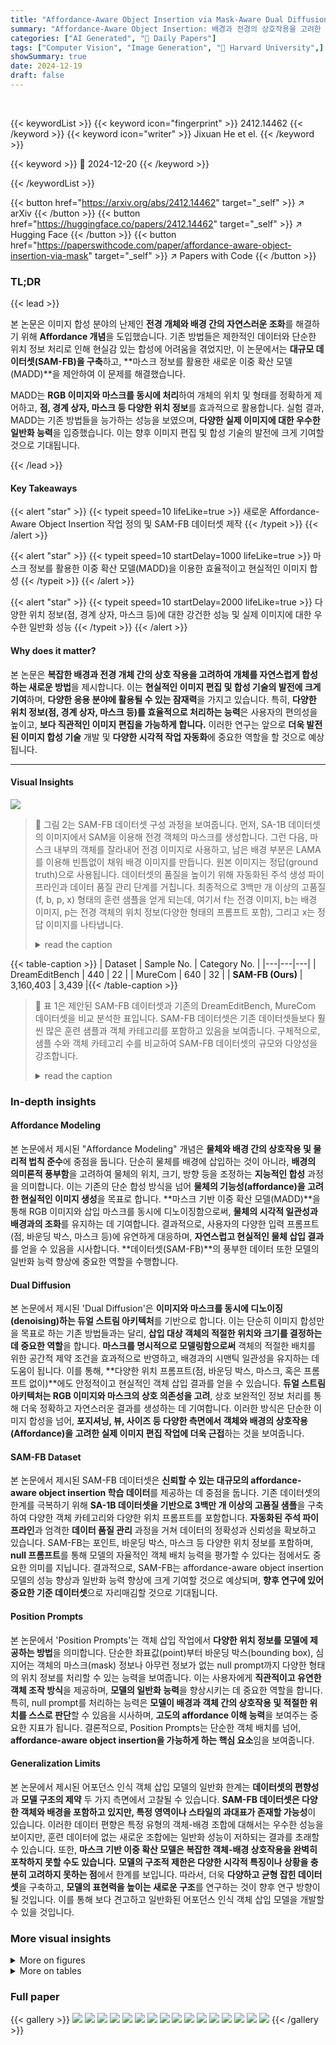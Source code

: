 ```yaml
---
title: "Affordance-Aware Object Insertion via Mask-Aware Dual Diffusion"
summary: "Affordance-Aware Object Insertion: 배경과 전경의 상호작용을 고려한 현실적인 이미지 합성 기술!"
categories: ["AI Generated", "🤗 Daily Papers"]
tags: ["Computer Vision", "Image Generation", "🏢 Harvard University",]
showSummary: true
date: 2024-12-19
draft: false
---
```


<br>

{{< keywordList >}}
{{< keyword icon="fingerprint" >}} 2412.14462 {{< /keyword >}}
{{< keyword icon="writer" >}} Jixuan He et el. {{< /keyword >}}
 
{{< keyword >}} 🤗 2024-12-20 {{< /keyword >}}
 
{{< /keywordList >}}

{{< button href="https://arxiv.org/abs/2412.14462" target="_self" >}}
↗ arXiv
{{< /button >}}
{{< button href="https://huggingface.co/papers/2412.14462" target="_self" >}}
↗ Hugging Face
{{< /button >}}
{{< button href="https://paperswithcode.com/paper/affordance-aware-object-insertion-via-mask" target="_self" >}}
↗ Papers with Code
{{< /button >}}




### TL;DR


{{< lead >}}

본 논문은 이미지 합성 분야의 난제인 **전경 개체와 배경 간의 자연스러운 조화**를 해결하기 위해 **Affordance 개념**을 도입했습니다. 기존 방법들은 제한적인 데이터와 단순한 위치 정보 처리로 인해 현실감 있는 합성에 어려움을 겪었지만, 이 논문에서는 **대규모 데이터셋(SAM-FB)을 구축**하고, **마스크 정보를 활용한 새로운 이중 확산 모델(MADD)**을 제안하여 이 문제를 해결했습니다. 



MADD는 **RGB 이미지와 마스크를 동시에 처리**하여 개체의 위치 및 형태를 정확하게 제어하고, **점, 경계 상자, 마스크 등 다양한 위치 정보**를 효과적으로 활용합니다.  실험 결과, MADD는 기존 방법들을 능가하는 성능을 보였으며, **다양한 실제 이미지에 대한 우수한 일반화 능력**을 입증했습니다. 이는 향후 이미지 편집 및 합성 기술의 발전에 크게 기여할 것으로 기대됩니다.

{{< /lead >}}


#### Key Takeaways

{{< alert "star" >}}
{{< typeit speed=10 lifeLike=true >}} 새로운 Affordance-Aware Object Insertion 작업 정의 및 SAM-FB 데이터셋 제작 {{< /typeit >}}
{{< /alert >}}

{{< alert "star" >}}
{{< typeit speed=10 startDelay=1000 lifeLike=true >}} 마스크 정보를 활용한 이중 확산 모델(MADD)을 이용한 효율적이고 현실적인 이미지 합성 {{< /typeit >}}
{{< /alert >}}

{{< alert "star" >}}
{{< typeit speed=10 startDelay=2000 lifeLike=true >}} 다양한 위치 정보(점, 경계 상자, 마스크 등)에 대한 강건한 성능 및 실제 이미지에 대한 우수한 일반화 성능 {{< /typeit >}}
{{< /alert >}}

#### Why does it matter?
본 논문은 **복잡한 배경과 전경 개체 간의 상호 작용을 고려하여 개체를 자연스럽게 합성하는 새로운 방법**을 제시합니다.  이는 **현실적인 이미지 편집 및 합성 기술의 발전에 크게 기여**하며, **다양한 응용 분야에 활용될 수 있는 잠재력**을 가지고 있습니다. 특히, **다양한 위치 정보(점, 경계 상자, 마스크 등)를 효율적으로 처리하는 능력**은 사용자의 편의성을 높이고, **보다 직관적인 이미지 편집을 가능하게 합니다.** 이러한 연구는 앞으로 **더욱 발전된 이미지 합성 기술** 개발 및 **다양한 시각적 작업 자동화**에 중요한 역할을 할 것으로 예상됩니다.

------
#### Visual Insights



![](https://arxiv.org/html/2412.14462/x1.png)

> 🔼 그림 2는 SAM-FB 데이터셋 구성 과정을 보여줍니다.  먼저, SA-1B 데이터셋의 이미지에서 SAM을 이용해 전경 객체의 마스크를 생성합니다. 그런 다음, 마스크 내부의 객체를 잘라내어 전경 이미지로 사용하고, 남은 배경 부분은 LAMA를 이용해 빈틈없이 채워 배경 이미지를 만듭니다.  원본 이미지는 정답(ground truth)으로 사용됩니다. 데이터셋의 품질을 높이기 위해 자동화된 주석 생성 파이프라인과 데이터 품질 관리 단계를 거칩니다.  최종적으로 3백만 개 이상의 고품질 (f, b, p, x) 형태의 훈련 샘플을 얻게 되는데, 여기서 f는 전경 이미지, b는 배경 이미지, p는 전경 객체의 위치 정보(다양한 형태의 프롬프트 포함), 그리고 x는 정답 이미지를 나타냅니다.
> <details>
> <summary>read the caption</summary>
> Figure 1: Pipeline of constructing the SAM-FB dataset. The background is inpainted and high-quality foreground objects are preserved through a data quality control stage.
> </details>





{{< table-caption >}}
| Dataset | Sample No. | Category No. |
|---|---|---|
| DreamEditBench | 440 | 22 |
| MureCom | 640 | 32 |
| **SAM-FB (Ours)** | 3,160,403 | 3,439 |{{< /table-caption >}}

> 🔼 표 1은 제안된 SAM-FB 데이터셋과 기존의 DreamEditBench, MureCom 데이터셋을 비교 분석한 표입니다.  SAM-FB 데이터셋은 기존 데이터셋들보다 훨씬 많은 훈련 샘플과 객체 카테고리를 포함하고 있음을 보여줍니다.  구체적으로, 샘플 수와 객체 카테고리 수를 비교하여 SAM-FB 데이터셋의 규모와 다양성을 강조합니다.
> <details>
> <summary>read the caption</summary>
> Table 1: Dataset comparison. Our dataset contains significantly more training samples and object categories.
> </details>





### In-depth insights


#### Affordance Modeling
본 논문에서 제시된 "Affordance Modeling" 개념은 **물체와 배경 간의 상호작용 및 물리적 법칙 준수**에 중점을 둡니다. 단순히 물체를 배경에 삽입하는 것이 아니라, **배경의 의미론적 풍부함**을 고려하여 물체의 위치, 크기, 방향 등을 조정하는 **지능적인 합성** 과정을 의미합니다.  이는 기존의 단순 합성 방식을 넘어 **물체의 기능성(affordance)을 고려한 현실적인 이미지 생성**을 목표로 합니다.  **마스크 기반 이중 확산 모델(MADD)**을 통해 RGB 이미지와 삽입 마스크를 동시에 디노이징함으로써, **물체의 시각적 일관성과 배경과의 조화**를 유지하는 데 기여합니다.  결과적으로, 사용자의 다양한 입력 프롬프트 (점, 바운딩 박스, 마스크 등)에 유연하게 대응하며, **자연스럽고 현실적인 물체 삽입 결과**를 얻을 수 있음을 시사합니다.  **데이터셋(SAM-FB)**의 풍부한 데이터 또한 모델의 일반화 능력 향상에 중요한 역할을 수행합니다.

#### Dual Diffusion
본 논문에서 제시된 'Dual Diffusion'은 **이미지와 마스크를 동시에 디노이징(denoising)하는 듀얼 스트림 아키텍처**를 기반으로 합니다. 이는 단순히 이미지 합성만을 목표로 하는 기존 방법들과는 달리, **삽입 대상 객체의 적절한 위치와 크기를 결정하는 데 중요한 역할**을 합니다.  **마스크를 명시적으로 모델링함으로써** 객체의 적절한 배치를 위한 공간적 제약 조건을 효과적으로 반영하고, 배경과의 시맨틱 일관성을 유지하는 데 도움이 됩니다. 이를 통해, **다양한 위치 프롬프트(점, 바운딩 박스, 마스크, 혹은 프롬프트 없이)**에도 안정적이고 현실적인 객체 삽입 결과를 얻을 수 있습니다.  **듀얼 스트림 아키텍처는 RGB 이미지와 마스크의 상호 의존성을 고려**, 상호 보완적인 정보 처리를 통해 더욱 정확하고 자연스러운 결과를 생성하는 데 기여합니다. 이러한 방식은 단순한 이미지 합성을 넘어, **포지셔닝, 뷰, 사이즈 등 다양한 측면에서 객체와 배경의 상호작용(Affordance)을 고려한 실제 이미지 편집 작업에 더욱 근접**하는 것을 보여줍니다.

#### SAM-FB Dataset
본 논문에서 제시된 SAM-FB 데이터셋은 **신뢰할 수 있는 대규모의 affordance-aware object insertion 학습 데이터**를 제공하는 데 중점을 둡니다.  기존 데이터셋의 한계를 극복하기 위해 **SA-1B 데이터셋을 기반으로 3백만 개 이상의 고품질 샘플**을 구축하여 다양한 객체 카테고리와 다양한 위치 프롬프트를 포함합니다.  **자동화된 주석 파이프라인**과 엄격한 **데이터 품질 관리** 과정을 거쳐 데이터의 정확성과 신뢰성을 확보하고 있습니다.  SAM-FB는 포인트, 바운딩 박스, 마스크 등 다양한 위치 정보를 포함하며, **null 프롬프트**를 통해 모델의 자율적인 객체 배치 능력을 평가할 수 있다는 점에서도 중요한 의미를 지닙니다.  결과적으로, SAM-FB는 affordance-aware object insertion 모델의 성능 향상과 일반화 능력 향상에 크게 기여할 것으로 예상되며, **향후 연구에 있어 중요한 기준 데이터셋**으로 자리매김할 것으로 기대됩니다.

#### Position Prompts
본 논문에서 'Position Prompts'는 객체 삽입 작업에서 **다양한 위치 정보를 모델에 제공하는 방법**을 의미합니다.  단순한 좌표값(point)부터 바운딩 박스(bounding box), 심지어는 객체의 마스크(mask) 정보나 아무런 정보가 없는 null prompt까지 다양한 형태의 위치 정보를 처리할 수 있는 능력을 보여줍니다. 이는 사용자에게 **직관적이고 유연한 객체 조작 방식**을 제공하며, **모델의 일반화 능력**을 향상시키는 데 중요한 역할을 합니다.  특히, null prompt를 처리하는 능력은 **모델이 배경과 객체 간의 상호작용 및 적절한 위치를 스스로 판단**할 수 있음을 시사하며, **고도의 affordance 이해 능력**을 보여주는 중요한 지표가 됩니다.  결론적으로, Position Prompts는 단순한 객체 배치를 넘어, **affordance-aware object insertion을 가능하게 하는 핵심 요소**임을 보여줍니다.

#### Generalization Limits
본 논문에서 제시된 어포던스 인식 객체 삽입 모델의 일반화 한계는 **데이터셋의 편향성**과 **모델 구조의 제약** 두 가지 측면에서 고찰될 수 있습니다.  **SAM-FB 데이터셋은 다양한 객체와 배경을 포함하고 있지만, 특정 영역이나 스타일의 과대표가 존재할 가능성**이 있습니다. 이러한 데이터 편향은 특정 유형의 객체-배경 조합에 대해서는 우수한 성능을 보이지만, 훈련 데이터에 없는 새로운 조합에는 일반화 성능이 저하되는 결과를 초래할 수 있습니다.  또한, **마스크 기반 이중 확산 모델은 복잡한 객체-배경 상호작용을 완벽히 포착하지 못할 수도 있습니다.**  **모델의 구조적 제한은 다양한 시각적 특징이나 상황을 충분히 고려하지 못하는 점**에서 한계를 보입니다.  따라서, 더욱 **다양하고 균형 잡힌 데이터셋**을 구축하고, **모델의 표현력을 높이는 새로운 구조**를 연구하는 것이 향후 연구 방향이 될 것입니다. 이를 통해 보다 견고하고 일반화된 어포던스 인식 객체 삽입 모델을 개발할 수 있을 것입니다.


### More visual insights

<details>
<summary>More on figures
</summary>


![](https://arxiv.org/html/2412.14462/x2.png)

> 🔼 이 그림은 논문의 4장(방법론)에 있는 그림 3으로, 제안된 MADD(Mask-Aware Dual Diffusion) 모델의 구조를 보여줍니다.  MADD는 배경 이미지와 전경 물체를 각각 VAE와 DINOv2 인코더를 사용하여 인코딩하고, 위치 정보(점, 경계 상자, 마스크 또는 null)를 통합된 방법으로 처리합니다. 처리된 위치 정보는 잠재 마스크  𝐦𝐭 와 결합됩니다.  잠재 마스크  𝐦𝐭 와 잠재 이미지  𝐳𝐭 는 이중 분기 구조를 통해 동시에 잡음 제거되어 RGB 이미지  𝐳 와 객체 마스크  𝐦 가 생성됩니다.  크로스 어텐션 메커니즘을 통해 DINOv2 인코더에서 생성된 전경 객체의 특징이 안내 신호 역할을 합니다. 즉, 배경과 전경의 상호 작용을 고려하여 보다 자연스럽고 현실적인 이미지 합성을 가능하게 하는 모델 구조입니다.
> <details>
> <summary>read the caption</summary>
> Figure 2: The framework of MADD. Foreground objects are encoded using a DINOv2 encoder, serving as the guidance signal through the cross-attention mechanism. The position prompt encoder unifies different types of position prompts, which are then concatenated with the latent mask 𝐦𝐭subscript𝐦𝐭\mathbf{m_{t}}bold_m start_POSTSUBSCRIPT bold_t end_POSTSUBSCRIPT. The background is encoded using a VAE encoder and then concatenated with the latent image 𝐳𝐭subscript𝐳𝐭\mathbf{z_{t}}bold_z start_POSTSUBSCRIPT bold_t end_POSTSUBSCRIPT. We use a dual branch structure to denoise RGB image 𝐳𝐳\mathbf{z}bold_z and object mask 𝐦𝐦\mathbf{m}bold_m simultaneously.
> </details>



![](https://arxiv.org/html/2412.14462/x3.png)

> 🔼 그림 3은 제시된 프롬프트(점, 바운딩 박스, 마스크, 널) 유형에 따라 각 행이 하나의 프롬프트에 해당하는 SAM-FB 테스트 세트에서 MADD의 정성적 결과를 보여줍니다. MADD는 RGB 이미지와 객체 마스크를 동시에 예측합니다. 각 행은 다양한 유형의 위치 프롬프트(점, 바운딩 박스, 마스크 또는 널 프롬프트)를 사용하여 객체를 배경에 배치하는 모델의 능력을 보여줍니다.  다양한 프롬프트 유형에도 불구하고 모델은 배경과의 시맨틱 일관성을 유지하면서 개체를 자연스럽게 통합합니다.
> <details>
> <summary>read the caption</summary>
> Figure 3: Qualitative results of MADD on the SAM-FB test set. Each row corresponds to one type of prompt, i.e., point, bounding box, mask, and null, respectively. Our MADD simultaneously predicts the RGB image and the object mask.
> </details>



![](https://arxiv.org/html/2412.14462/x4.png)

> 🔼 그림 5(a)는 모호한 프롬프트(점)를 사용하여 실제 이미지에서 실험한 결과를 보여줍니다.  모델은 배경과의 적절한 조화를 위해 전경 물체의 위치를 조정합니다.  자전거 앞에 있는 사람의 위치를 조정하여 공중에 뜨지 않고 바닥에 발을 딛고 서 있게 합니다. 모델이 전경 물체의 위치를 자연스럽게 조정하여 배경과의 시각적 일관성을 유지하는 능력을 보여줍니다.
> <details>
> <summary>read the caption</summary>
> (a) Location Adjustment
> </details>



![](https://arxiv.org/html/2412.14462/x5.png)

> 🔼 그림은 모델이 전경 물체의 방향을 조정하여 배경 장면과의 적절한 어포던스 관계를 달성하는 방법을 보여줍니다.  도로에 자동차를 삽입하는 작업에서 모델은 차량의 방향을 도로의 방향에 맞춰 조정하여 자연스러운 장면을 생성합니다. 이는 단순히 물체를 배치하는 것이 아니라, 배경과의 상호작용을 고려하여 물체의 방향까지 조정함으로써 시각적 일관성을 유지하는 모델의 능력을 보여줍니다.
> <details>
> <summary>read the caption</summary>
> (b) View Adjustment
> </details>



![](https://arxiv.org/html/2412.14462/x6.png)

> 🔼 이 그림은 배경 이미지와 전경 물체의 크기 불일치 문제를 해결하기 위해 모델이 전경 물체의 크기를 조정하는 과정을 보여줍니다.  배경 이미지의 크기와 어울리도록 전경 물체(커피콩)의 크기를 조정하여 자연스럽게 배치하는 모습을 보여주는 예시입니다.  단순히 물체를 삽입하는 것이 아니라, 배경과의 조화를 고려하여 크기를 조절하는 '적응력'을 강조하고 있습니다.
> <details>
> <summary>read the caption</summary>
> (c) Size Adjustment
> </details>



![](https://arxiv.org/html/2412.14462/x7.png)

> 🔼 그림 5(d)는 사용자가 위치 프롬프트를 제공하지 않은 경우 모델이 자동으로 적절한 위치를 찾아 개체를 삽입하는 모습을 보여줍니다.  모델은 배경과 개체 간의 의미적 관계를 이해하고 물리적 법칙을 준수하는 위치를 선택하여 자연스러운 합성 이미지를 생성합니다. 이는 본 논문에서 제시하는 어포던스 인식 개체 삽입의 핵심적인 특징을 잘 보여주는 예시입니다.
> <details>
> <summary>read the caption</summary>
> (d) Automatic Localization
> </details>



![](https://arxiv.org/html/2412.14462/extracted/6077377/imgs/diverse.png)

> 🔼 그림 4는 모호한 프롬프트(점과 공백)를 사용하여 실제 이미지에 대한 실험 결과를 보여줍니다. 점 프롬프트를 제공했을 때, 4(a), 4(b), 4(c)는 모델이 전경 객체의 속성을 조정하여 적절한 위치에 객체를 삽입하는 것을 보여줍니다. 4(d)는 모델이 객체를 삽입할 적절한 위치를 찾을 수 있음을 보여줍니다.  즉, 모델이 제한적인 정보만으로도 객체와 배경의 상호작용을 고려하여 자연스럽게 객체를 배치할 수 있음을 시각적으로 보여주는 그림입니다.
> <details>
> <summary>read the caption</summary>
> Figure 4: We test ambiguous prompts (points and blank) on the in-the-wild images. When providing the prompt of point, 4(a), 4(b), and 4(c) show that our model can adjust properties of foreground objects to achieve the affordance insertion.4(d) illustrates that the model could find the suitable position to insert the object.
> </details>



![](https://arxiv.org/html/2412.14462/x8.png)

> 🔼 그림 5는 MADD 모델이 포인트나 빈(null) 프롬프트와 같은 모호한 위치 지정 프롬프트에 대해 여러 가지 실행 가능한 솔루션을 제공할 수 있음을 보여줍니다.  모호한 프롬프트에도 불구하고 모델은 배경과의 의미론적 일관성을 유지하면서 적절한 위치와 크기로 개체를 배치하는 다양한 방법을 생성합니다. 이는 모델이 모호한 입력에도 불구하고 적절한 배치를 찾아낼 수 있는 능력을 보여주는 예시입니다.
> <details>
> <summary>read the caption</summary>
> Figure 5: MADD can give different feasible solutions for ambiguous prompts such as point and blank.
> </details>



![](https://arxiv.org/html/2412.14462/extracted/6077377/imgs/criteria.png)

> 🔼 이 그림은 다섯 가지 이미지 합성 방법(Ours, GLIGEN, SDXL, PBE, ObjectStitch)의 성능을 비교 분석한 결과를 보여줍니다.  각 방법에 대해 사용자가 평가한 순위 분포를 나타내는 막대 그래프입니다.  세로축은 각 순위(1~5위)에 해당하는 비율을 나타내고, 가로축은 다섯 가지 방법을 나타냅니다.  그림 (a)는 제시된 다섯 가지 방법 중, 'Ours' 방법이 1위를 차지한 비율이 가장 높고 5위를 차지한 비율이 가장 낮음을 보여줍니다. 이는 'Ours' 방법이 다른 방법들보다 이미지 합성 품질 측면에서 우수함을 시각적으로 보여주는 결과입니다.
> <details>
> <summary>read the caption</summary>
> (a) Rank distribution for different methods. Our method has the highest proportion of rank 1 and the least proportion of rank 5.
> </details>



![](https://arxiv.org/html/2412.14462/x9.png)

> 🔼 그림 (b)는 다섯 가지 평가 기준(배경 및 전경 통합, 전경 선명도 및 세부 사항, 참조와의 전경 일관성, 전경의 조명 및 그림자, 색상 일관성) 각각에 대해 각 모델이 1위를 차지한 비율을 보여주는 파이 차트입니다. 각 파이 차트는 특정 평가 기준에 대해 각 모델이 1위를 달성한 횟수의 비율을 나타냅니다. 제시된 결과에 따르면, 본 논문에서 제안된 방법이 모든 평가 기준에서 가장 우수한 성능을 보임을 알 수 있습니다.
> <details>
> <summary>read the caption</summary>
> (b) Rank-1 distribution for each criterion. Each pie chart represents the proportion of times each model achieved Rank-1 for a specific evaluation criterion. Our method dominates every metric.
> </details>



![](https://arxiv.org/html/2412.14462/x10.png)

> 🔼 그림 7은 다양한 기준에 따라 비교한 10개 그룹의 이미지에 대한 인간 평가 결과를 보여줍니다.  MADD 모델은 전반적인 순위와 각 기준에서 SDXL [39], GLI-GEN [29], ObjectStitch [42], PBE [47] 모델보다 성능이 뛰어남을 보여줍니다.  각 그래프는 다른 모델들과 비교하여 MADD 모델의 성능 우수성을 시각적으로 보여주는 다양한 평가 기준(전경과 배경 통합, 전경 선명도와 세부 묘사, 참조 이미지와의 전경 일관성, 전경의 조명 및 그림자, 색상 일관성)에 대한 순위 분포를 나타냅니다.
> <details>
> <summary>read the caption</summary>
> Figure 6: Human evaluation results on in-the-wild Images. We compared 10 groups of images according to different criteria. Our MADD model outperforms SDXL [39], GLI-GEN [29], ObjectStitch [42] and PBE [47] on overall ranking and each criteria.
> </details>



![](https://arxiv.org/html/2412.14462/extracted/6077377/imgs/FID-CLIP.png)

> 🔼 그림 7은 MADD 모델이 고해상도 이미지에서도 효과적으로 작동하여 더욱 선명한 가장자리, 깨끗한 반사, 그리고 향상된 질감 디테일을 생성할 수 있음을 보여줍니다.  낮은 해상도로 학습된 모델이지만, 고해상도 이미지에도 적용 가능하며,  결과물의 화질 개선을 확인할 수 있습니다.  이는 MADD 모델의 일반화 성능을 강조합니다.
> <details>
> <summary>read the caption</summary>
> Figure 7: MADD can work on images of higher resolution, generating sharper edges, clearer reflections, and improved texture details.
> </details>



![](https://arxiv.org/html/2412.14462/extracted/6077377/imgs/sample.png)

> 🔼 그림 8은 사용자가 객체의 위치를 지정하지 않고(null prompts) 다양한 배경 이미지에 전경 객체를 삽입한 결과를 보여줍니다. 모델은 배경과 전경 객체 간의 상호작용을 고려하여 객체가 자연스럽게 배치될 수 있는 위치와 방향, 크기를 자동으로 결정합니다. 이는 모델이 단순히 객체를 배경에 붙이는 것이 아니라, 물리적 및 시각적 일관성을 유지하면서 객체를 배경에 적절히 통합할 수 있음을 보여줍니다. 예시 이미지들은 모델의 일반화 능력과 다양한 배경, 객체에 대한 적응력을 보여줍니다.
> <details>
> <summary>read the caption</summary>
> Figure 8: More in-the-wild examples with null prompts. The model can generate an affordance-feasible solution to insert the foreground objects according to the background scene.
> </details>



![](https://arxiv.org/html/2412.14462/extracted/6077377/imgs/category.png)

> 🔼 그림 10은 다양한 가이드 스케일 [1.0, 3.0, 4.0, 5.0, 6.0, 7.0]을 사용하여 128x128 해상도에서 FID-CLIP 점수 곡선을 보여줍니다. 이 그래프는 서로 다른 가이드 스케일이 FID(Fréchet Inception Distance) 점수와 CLIP(Contrastive Language–Image Pre-training) 점수에 미치는 영향을 보여줍니다. FID 점수는 생성된 이미지의 품질을 평가하는 지표이고, CLIP 점수는 생성된 이미지와 참조 이미지 사이의 의미적 유사성을 측정하는 지표입니다.  가이드 스케일을 조정함으로써, 모델이 이미지 합성 작업에서 얼마나 잘 조정될 수 있는지 확인할 수 있습니다.  낮은 FID 점수와 높은 CLIP 점수는 더 나은 이미지 품질과 더 높은 의미적 유사성을 나타냅니다.
> <details>
> <summary>read the caption</summary>
> Figure 9: FID-CLIP score curve on 128×128128128128\times 128128 × 128 resolution with different guidance scale [1.0,3.0,4.0,5.0,6.0,7.0]1.03.04.05.06.07.0[1.0,3.0,4.0,5.0,6.0,7.0][ 1.0 , 3.0 , 4.0 , 5.0 , 6.0 , 7.0 ].
> </details>



![](https://arxiv.org/html/2412.14462/x11.png)

> 🔼 그림은 데이터셋의 전처리 과정에서 배경 이미지와 전경 객체 마스크에 적용된 품질 관리 필터링의 예시를 보여줍니다. 상단 행은 품질이 낮은 전경 객체 마스크의 예시이며, 하단 행은 품질 관리 필터링 후 남은 고품질 마스크를 보여줍니다. 이를 통해 논문에서 사용된 SAM-FB 데이터셋의 품질 향상 과정을 시각적으로 보여주고 있습니다.
> <details>
> <summary>read the caption</summary>
> (a) Examples for foreground quality control
> </details>



![](https://arxiv.org/html/2412.14462/x12.png)

> 🔼 그림 (b)는 SAM-FB 데이터셋에 포함된 전경 개체의 범주들을 워드 클라우드로 시각화한 것입니다. 워드 클라우드에서 단어의 크기는 해당 범주에 속하는 이미지의 개수를 나타내며,  큰 단어일수록 더 많은 이미지가 해당 범주에 포함되어 있음을 의미합니다. 이를 통해 SAM-FB 데이터셋이 다양한 종류의 물체들을 포함하고 있음을 보여줍니다.
> <details>
> <summary>read the caption</summary>
> (b) Word cloud of foreground categories
> </details>



![](https://arxiv.org/html/2412.14462/x13.png)

> 🔼 그림 10은 SAM-FB 데이터셋 생성 과정을 보여줍니다. (a)는 데이터셋 생성 파이프라인에서 후보가 되는 전경 객체 마스크들을 보여줍니다. 위쪽 행은 품질이 낮은 네 개의 샘플을, 아래쪽 행은 품질 관리 후의 샘플들을 보여줍니다. (b)는 SAM-FB 데이터셋에 포함된 전경 객체 카테고리들의 워드 클라우드를 보여줍니다. 워드 클라우드는 데이터셋에 다양한 종류의 객체들이 포함되어 있음을 시각적으로 보여줍니다.
> <details>
> <summary>read the caption</summary>
> Figure 10: 10(a) shows the candidate foreground samples in the pipeline. The upper row shows four low-quality samples. The lower row shows the samples after data quality control. 10(b) shows the word cloud of foreground categories in the SAM-FB dataset.
> </details>



![](https://arxiv.org/html/2412.14462/x14.png)

> 🔼 그림 12는 세부적인 묘사가 포함된 물체의 예시입니다. 제시된 그림에서 볼 수 있듯이, 본 논문에서 제안된 모델은 SD[39], GLI-GEN[29], PBE[47] 모델과 비교했을 때, 세부적인 묘사가 있더라도 물체의 외형을 더 잘 유지합니다. 첫 번째 줄은 이미지의 질감을 유지하는 능력을, 두 번째 줄은 텍스트 질감을 유지하는 능력을 보여줍니다.
> <details>
> <summary>read the caption</summary>
> Figure 11: Example of objects with details. Our model could keep the appearance better even with some details compared with SD [39], GLI-GEN [29] and PBE [47]. The first row demonstrates the ability to keep some image texture, and the second row illustrates the ability to keep text texture.
> </details>



</details>




<details>
<summary>More on tables
</summary>


{{< table-caption >}}
| Method | FID ↓ (mask) | FID ↓ (bbox) | CLIP Score ↑ (mask) | CLIP Score ↑ (bbox) | MSE ↓ (mask) | MSE ↓ (bbox) |
|---|---|---|---|---|---|---|
| <img src="https://arxiv.org/html/2412.14462/filename.png" width="10.22" height="10.22"> [39] | 15.41 | 15.47 | 0.7079 | 0.8058 | 860 | 883 |
| <img src="https://arxiv.org/html/2412.14462/filename.png" width="10.22" height="10.22"> [47] | 33.68 | 24.59 | – | 0.7664 | 2373 | 1615 |
| <img src="https://arxiv.org/html/2412.14462/filename.png" width="10.22" height="10.22"> [29] | – | 14.21 | – | 0.7944 | – | 830 |
| <img src="https://arxiv.org/html/2412.14462/filename.png" width="10.22" height="10.22"> [24] | 14.49 | 14.42 | 0.8014 | 0.8637 | 857 | 845 |
| **Ours** | **13.53** | **13.60** | **0.8727** | **0.8658** | **760** | **775** |{{< /table-caption >}}
> 🔼 표 2는 SAM-FB 테스트 세트에서 제안된 방법(MADD)과 기존 방법(Stable Diffusion, PBE, GLI-GEN, Human Affordance)의 성능을 비교한 표입니다. FID(Fréchet Inception Distance) 점수와 CLIP(Contrastive Language–Image Pre-training) 점수, MSE(Mean Squared Error)를 사용하여 이미지 생성 품질과 의미적 유사성을 평가하였습니다. FID 점수는 낮을수록 좋고, CLIP 점수는 높을수록 좋습니다. MSE 점수 또한 낮을수록 좋습니다. 각 지표에 대한 결과를 통해 MADD 모델의 우수성을 보여줍니다.
> <details>
> <summary>read the caption</summary>
> Table 2: Method comparisons on the SAM-FB test set.     Stable Diffusion,     PBE,    GLIGEN,     Human Affordance.
> </details>

{{< table-caption >}}
| Prompt | Mask | Bbox | Point | Null | Avg. |
|---|---|---|---|---|---| 
| FID | **13.53** | 13.60 | 13.66 | 13.96 | 13.69 |
| MSE | **760** | 775 | 772 | 860 | 792 |
| CLIP Score | **0.8727** | 0.8658 | 0.8567 | 0.8034 | 0.8415 |{{< /table-caption >}}
> 🔼 본 표는 SAM-FB 테스트 세트에서 다양한 위치 프롬프트(포인트, 바운딩 박스, 마스크, 널)에 따른 모델 성능을 비교 분석한 결과입니다. FID(Fréchet Inception Distance) 점수와 CLIP(Contrastive Language–Image Pre-training) 점수, MSE(Mean Squared Error)를 통해 이미지 품질과 의미적 유사성을 정량적으로 평가하였습니다. 마스크 프롬프트가 가장 높은 성능을 보였으며, 이는 정확한 위치 정보 제공의 중요성을 시사합니다.
> <details>
> <summary>read the caption</summary>
> Table 3: Comparison of position prompts on the SAM-FB test set.
> </details>

{{< table-caption >}}
| Method | FID (<img src="https://arxiv.org/html/2412.14462/downarrow.png">) | CLIP<sub>x100</sub> (<img src="https://arxiv.org/html/2412.14462/uparrow.png">) |
|---|---|---|
| Baseline | 25.89 | 89.12 |
| + Classifier-Free | 21.93 | 91.13 |
| + Dual diffusion | 21.75 | 91.57 |
| + Expertise branch | **21.55** | **91.68** |{{< /table-caption >}}
> 🔼 표 4는 마스크 프롬프트를 사용하여 128x128 해상도로 SAM-FB 테스트 세트에서 수행된 제거 연구 결과를 보여줍니다.  기준 모델에 여러 가지 요소(분류기 없는 안내, 이중 확산, 전문 분기)를 추가하여 성능 향상을 확인했습니다.  각 요소가 FID(Frèchet Inception Distance) 및 CLIP(Contrastive Language-Image Pre-training) 점수에 미치는 영향을 정량적으로 분석하여 모델 성능 개선에 대한 통찰력을 제공합니다.
> <details>
> <summary>read the caption</summary>
> Table 4: Ablation study on the SAM-FB test set with 128×128128128128\times 128128 × 128 resolution using mask prompts.
> </details>

{{< table-caption >}}
| Filter condition | Threshold | Reserved Percentage |
|---|---|---|
| None (Initial) | – | 100% |
| Relative Size | [0.1, 0.75] | 7.10% |
| Aspect Ratio | ≤ 3 | 6.88% |
| Components Num. | ≤ 4 | 6.71% |
| Color Std. | ≥ 45 | 1.69% |
| ResNet50 Score | ≥ 0.7 | 0.25% |{{< /table-caption >}}
> 🔼 표 5는 전경 객체의 품질 관리 필터에 대한 예비 비율을 보여줍니다. 규칙 기반 및 학습 기반 조건을 결합하여 고품질 전경 객체만을 선택적으로 유지합니다.  즉, 다양한 필터링 기준(크기, 종횡비, 구성 요소 수, 색상 표준 편차, ResNet50 점수)을 적용하여 품질이 낮은 전경 객체를 제거하고, 높은 품질의 객체만을 남겨 데이터셋의 품질을 향상시킵니다. 이를 통해 최종 데이터셋에 포함되는 마스크의 수를 크게 줄여(0.25%) 학습의 효율성을 높이고, 모델 성능을 개선하는 데 기여합니다.
> <details>
> <summary>read the caption</summary>
> Table 5: Reserved percentage for foreground quality control filters. We combine different rule-based and learning-based conditions. Through this process, foreground objects with high quality are reserved.
> </details>

{{< table-caption >}}
| Method | mask | bbox | point | null | Avg. |  | mask | bbox | point | null | Avg. |
|---|---|---|---|---|---|---|---|---|---|---|---| 
| **FID↓** |  |  |  |  |  | | **CLIP Score<sub>×100</sub>↑** |  |  |  |  |  |
| Baseline | 25.89 | 26.21 | 26.37 | 27.35 | 26.46 |  | 89.12 | 89.50 | 79.92 | 79.31 | 84.46 |
| +Classifier-Free | 21.93 | 22.03 | 22.31 | 22.74 | 22.25 |  | 91.13 | 90.95 | 85.49 | 85.26 | 88.21 |
| +Dual Diffusion | 21.75 | 21.81 | 21.90 | 22.39 | 21.96 |  | 91.57 | **91.05** | 88.25 | **88.34** | 89.80 |
| +Expertise branch | **21.55** | **21.66** | **21.76** | **22.24** | **21.80** |  | **91.68** | 90.96 | **89.61** | 88.30 | **90.14** |{{< /table-caption >}}
> 🔼 표 6은 SAM-FB 테스트 세트에서 수행된 실험 결과를 보여줍니다.  포인트, 바운딩 박스, 마스크, 널(null) 등 네 가지 유형의 프롬프트를 사용하여 모델 성능을 비교 분석했으며, 프롬프트의 정확도가 높을수록 모델 성능이 향상됨을 보여줍니다.  즉, 위치 정보가 명확한 마스크 프롬프트가 가장 좋은 성능을 나타내고, 위치 정보가 불명확한 널 프롬프트는 성능이 상대적으로 낮습니다. 이는 모델이 더 정확한 위치 정보를 제공받을수록 객체를 배경에 더 자연스럽게 삽입할 수 있음을 시사합니다.
> <details>
> <summary>read the caption</summary>
> Table 6: Experimental results on SAM-FB test set. The difference between the four kinds of prompts indicates that the performance will be better with a more precise position prompt.
> </details>

</details>




### Full paper

{{< gallery >}}
<img src="paper_images/1.png" class="grid-w50 md:grid-w33 xl:grid-w25" />
<img src="paper_images/2.png" class="grid-w50 md:grid-w33 xl:grid-w25" />
<img src="paper_images/3.png" class="grid-w50 md:grid-w33 xl:grid-w25" />
<img src="paper_images/4.png" class="grid-w50 md:grid-w33 xl:grid-w25" />
<img src="paper_images/5.png" class="grid-w50 md:grid-w33 xl:grid-w25" />
<img src="paper_images/6.png" class="grid-w50 md:grid-w33 xl:grid-w25" />
<img src="paper_images/7.png" class="grid-w50 md:grid-w33 xl:grid-w25" />
<img src="paper_images/8.png" class="grid-w50 md:grid-w33 xl:grid-w25" />
<img src="paper_images/9.png" class="grid-w50 md:grid-w33 xl:grid-w25" />
<img src="paper_images/10.png" class="grid-w50 md:grid-w33 xl:grid-w25" />
<img src="paper_images/11.png" class="grid-w50 md:grid-w33 xl:grid-w25" />
<img src="paper_images/12.png" class="grid-w50 md:grid-w33 xl:grid-w25" />
<img src="paper_images/13.png" class="grid-w50 md:grid-w33 xl:grid-w25" />
<img src="paper_images/14.png" class="grid-w50 md:grid-w33 xl:grid-w25" />
<img src="paper_images/15.png" class="grid-w50 md:grid-w33 xl:grid-w25" />
<img src="paper_images/16.png" class="grid-w50 md:grid-w33 xl:grid-w25" />
{{< /gallery >}}